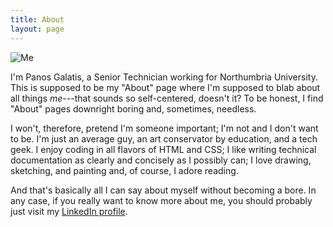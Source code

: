 ```yaml
---
title: About
layout: page
---
```


<img src="https://pgalatis.github.io/images/me.jpg" title="Me" class="profile">

I'm Panos Galatis, a Senior Technician working for Northumbria University. This is supposed to be my "About" page where I'm supposed to blab about all things *me*---that sounds so self-centered, doesn't it? To be honest, I find "About" pages downright boring and, sometimes, needless.

I won't, therefore, pretend I'm someone important; I'm not and I don't want to be. I'm just an average guy, an art conservator by education, and a tech geek. I enjoy coding in all flavors of HTML and CSS; I like writing technical documentation as clearly and concisely as I possibly can; I love drawing, sketching, and painting and, of course, I adore reading. 

And that's basically all I can say about myself without becoming a bore. In any case, if you really want to know more about me, you should probably just visit my <a href="https://www.linkedin.com/in/pgalatis/">LinkedIn profile</a>. 
